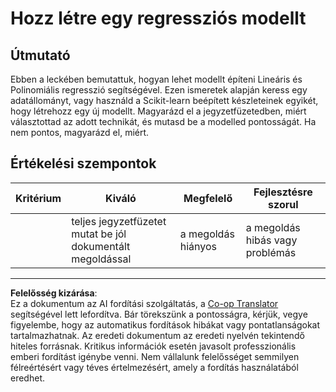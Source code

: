 <!--
CO_OP_TRANSLATOR_METADATA:
{
  "original_hash": "cc471fa89c293bc735dd3a9a0fb79b1b",
  "translation_date": "2025-09-05T15:13:45+00:00",
  "source_file": "2-Regression/3-Linear/assignment.md",
  "language_code": "hu"
}
-->
# Hozz létre egy regressziós modellt

## Útmutató

Ebben a leckében bemutattuk, hogyan lehet modellt építeni Lineáris és Polinomiális regresszió segítségével. Ezen ismeretek alapján keress egy adatállományt, vagy használd a Scikit-learn beépített készleteinek egyikét, hogy létrehozz egy új modellt. Magyarázd el a jegyzetfüzetedben, miért választottad az adott technikát, és mutasd be a modelled pontosságát. Ha nem pontos, magyarázd el, miért.

## Értékelési szempontok

| Kritérium | Kiváló                                                      | Megfelelő                  | Fejlesztésre szorul             |
| --------- | ----------------------------------------------------------- | -------------------------- | ------------------------------- |
|           | teljes jegyzetfüzetet mutat be jól dokumentált megoldással  | a megoldás hiányos         | a megoldás hibás vagy problémás |

---

**Felelősség kizárása**:  
Ez a dokumentum az AI fordítási szolgáltatás, a [Co-op Translator](https://github.com/Azure/co-op-translator) segítségével lett lefordítva. Bár törekszünk a pontosságra, kérjük, vegye figyelembe, hogy az automatikus fordítások hibákat vagy pontatlanságokat tartalmazhatnak. Az eredeti dokumentum az eredeti nyelvén tekintendő hiteles forrásnak. Kritikus információk esetén javasolt professzionális emberi fordítást igénybe venni. Nem vállalunk felelősséget semmilyen félreértésért vagy téves értelmezésért, amely a fordítás használatából eredhet.